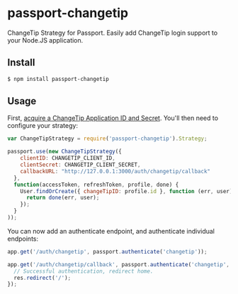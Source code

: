 # passport-changetip
ChangeTip Strategy for Passport.  Easily add ChangeTip login support to your
Node.JS application.

## Install
```bash
$ npm install passport-changetip
```

## Usage
First, [acquire a ChangeTip Application ID and Secret][register].  You'll then
need to configure your strategy:

```javascript
var ChangeTipStrategy = require('passport-changetip').Strategy;

passport.use(new ChangeTipStrategy({
    clientID: CHANGETIP_CLIENT_ID,
    clientSecret: CHANGETIP_CLIENT_SECRET,
    callbackURL: "http://127.0.0.1:3000/auth/changetip/callback"
  },
  function(accessToken, refreshToken, profile, done) {
    User.findOrCreate({ changeTipID: profile.id }, function (err, user) {
      return done(err, user);
    });
  }
));
```

You can now add an authenticate endpoint, and authenticate individual endpoints:

```javascript
app.get('/auth/changetip', passport.authenticate('changetip'));

app.get('/auth/changetip/callback', passport.authenticate('changetip', { failureRedirect: '/login' }), function(req, res) {
  // Successful authentication, redirect home.
  res.redirect('/');
});
```

[register]: https://www.changetip.com/o/applications/register/
